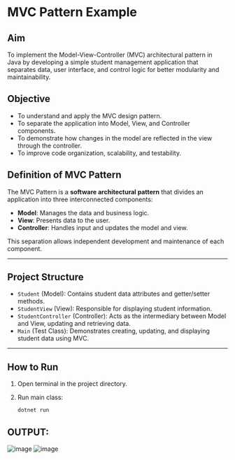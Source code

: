 # MVC Pattern Example

## Aim
To implement the Model-View-Controller (MVC) architectural pattern in Java by developing a simple student management application that separates data, user interface, and control logic for better modularity and maintainability.

## Objective
- To understand and apply the MVC design pattern.
- To separate the application into Model, View, and Controller components.
- To demonstrate how changes in the model are reflected in the view through the controller.
- To improve code organization, scalability, and testability.

## Definition of MVC Pattern
The MVC Pattern is a **software architectural pattern** that divides an application into three interconnected components:
- **Model**: Manages the data and business logic.
- **View**: Presents data to the user.
- **Controller**: Handles input and updates the model and view.

This separation allows independent development and maintenance of each component.

---

## Project Structure
- `Student` (Model): Contains student data attributes and getter/setter methods.
- `StudentView` (View): Responsible for displaying student information.
- `StudentController` (Controller): Acts as the intermediary between Model and View, updating and retrieving data.
- `Main` (Test Class): Demonstrates creating, updating, and displaying student data using MVC.

---

## How to Run

1. Open terminal in the project directory.


2. Run main class:
   ```bash
   dotnet run

## OUTPUT:
![image](https://github.com/user-attachments/assets/0a59c327-787e-490a-99ac-d0665c02c518)
![image](https://github.com/user-attachments/assets/5223a121-762d-4521-9b19-bf9f496f8765)



